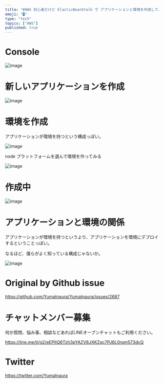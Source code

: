 ```yaml
---
title: "#AWS 初心者だけど ElasticBeanStalk で アプリケーションと環境を作成してみる"
emoji: "🖥"
type: "tech"
topics: ["AWS"]
published: true
---
```


# Console

![image](https://user-images.githubusercontent.com/13635059/68518540-b36d6c00-02cf-11ea-91ec-40ed0424113a.png)

# 新しいアプリケーションを作成

![image](https://user-images.githubusercontent.com/13635059/68518643-35f62b80-02d0-11ea-9115-2b44a73ca3bb.png)


# 環境を作成

アプリケーションが環境を持つという構成っぽい。

![image](https://user-images.githubusercontent.com/13635059/68518570-dd269300-02cf-11ea-96b0-d59e71ca0bed.png)

node プラットフォームを選んで環境を作ってみる

![image](https://user-images.githubusercontent.com/13635059/68518588-f0d1f980-02cf-11ea-84b8-f1651e50a82c.png)

# 作成中

![image](https://user-images.githubusercontent.com/13635059/68518624-1101b880-02d0-11ea-91a8-081997df68b0.png)

# アプリケーションと環境の関係

アプリケーションが環境を持つというより、アプリケーションを環境にデプロイするということっぽい。

なるほど、僕らがよく知っている構成じゃないか。

![image](https://user-images.githubusercontent.com/13635059/68518726-96856880-02d0-11ea-9acc-ca243ae3de80.png)


# Original by Github issue

https://github.com/YumaInaura/YumaInaura/issues/2687








<!-- Update From Qiita API -->

# チャットメンバー募集


何か質問、悩み事、相談などあればLINEオープンチャットもご利用ください。

https://line.me/ti/g2/eEPltQ6Tzh3pYAZV8JXKZqc7PJ6L0rpm573dcQ





# Twitter


https://twitter.com/YumaInaura


<!-- Update From Qiita API -->


